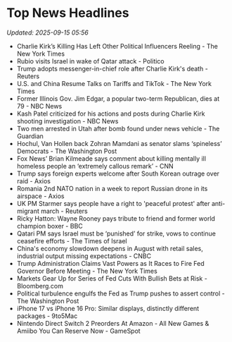 # Top News Headlines

_Updated: 2025-09-15 05:56_

- Charlie Kirk’s Killing Has Left Other Political Influencers Reeling - The New York Times
- Rubio visits Israel in wake of Qatar attack - Politico
- Trump adopts messenger-in-chief role after Charlie Kirk's death - Reuters
- U.S. and China Resume Talks on Tariffs and TikTok - The New York Times
- Former Illinois Gov. Jim Edgar, a popular two-term Republican, dies at 79 - NBC News
- Kash Patel criticized for his actions and posts during Charlie Kirk shooting investigation - NBC News
- Two men arrested in Utah after bomb found under news vehicle - The Guardian
- Hochul, Van Hollen back Zohran Mamdani as senator slams ‘spineless’ Democrats - The Washington Post
- Fox News’ Brian Kilmeade says comment about killing mentally ill homeless people an ‘extremely callous remark’ - CNN
- Trump says foreign experts welcome after South Korean outrage over raid - Axios
- Romania 2nd NATO nation in a week to report Russian drone in its airspace - Axios
- UK PM Starmer says people have a right to 'peaceful protest' after anti-migrant march - Reuters
- Ricky Hatton: Wayne Rooney pays tribute to friend and former world champion boxer - BBC
- Qatari PM says Israel must be ‘punished’ for strike, vows to continue ceasefire efforts - The Times of Israel
- China's economy slowdown deepens in August with retail sales, industrial output missing expectations - CNBC
- Trump Administration Claims Vast Powers as It Races to Fire Fed Governor Before Meeting - The New York Times
- Markets Gear Up for Series of Fed Cuts With Bullish Bets at Risk - Bloomberg.com
- Political turbulence engulfs the Fed as Trump pushes to assert control - The Washington Post
- iPhone 17 vs iPhone 16 Pro: Similar displays, distinctly different packages - 9to5Mac
- Nintendo Direct Switch 2 Preorders At Amazon - All New Games & Amiibo You Can Reserve Now - GameSpot